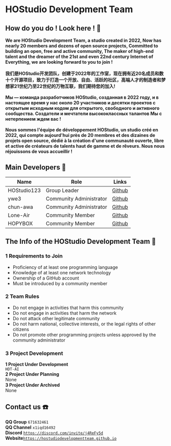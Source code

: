 # HOStudio Development Team
## How do you do ! Look here ! 👋
**We are HOStudio Development Team, a studio created in 2022, Now has nearly 20 members and dozens of open source projects, Committed to building an open, free and active community, The maker of high-end talent and the dreamer of the 21st and even 22nd century Internet of Everything, we are looking forward to you to join !<br><br>
我们是HOStudio开发团队，创建于2022年的工作室，现在拥有近20名成员和数十个开源项目，致力于打造一个开放、自由、活跃的社区，高端人才的制造者和梦想家21世纪乃至22世纪的万物互联，我们期待您的加入!<br><br>
Мы — команда разработчиков HOStudio, созданная в 2022 году, и в настоящее время у нас около 20 участников и десятки проектов с открытым исходным кодом для открытого, свободного и активного сообщества. Создатели и мечтатели высококлассных талантов Мы с нетерпением ждем вас !<br><br>
Nous sommes l'équipe de développement HOStudio, un studio créé en 2022, qui compte aujourd'hui près de 20 membres et des dizaines de projets open source, dédié à la création d'une communauté ouverte, libre et active de créateurs de talents haut de gamme et de rêveurs. Nous nous réjouissons de vous accueillir !**

## Main Developers 👥
**Name**|**Role**|**Links**|
--------|--------|---------|
HOStudio123|Group Leader|[Github](https://github.com/HOStudio123)
ywe3|Community Administrator|[Github](https://github.com/ywe3)
chun-awa|Community Administrator|[Github](https://github.com/chun-awa)
Lone-Air|Community Member|[Github](https://github.com/Lone-Air)
HOPYBOX|Community Member|[Github](https://github.com/HOPYBOX)

## The Info of the HOStudio Development Team 📑

### 1 Requirements to Join
- Proficiency of at least one programming language
- Knowledge of at least one network technology
- Ownership of a GitHub account
- Must be introduced by a community member

### 2 Team Rules
- Do not engage in activities that harm this community
- Do not engage in activities that harm the network
- Do not attack other legitimate community
- Do not harm national, collective interests, or the legal rights of other citizens
- Do not promote other programming projects unless approved by the community administrator

### 3 Project Development
**1 Project Under Development**<br>
`HDT-AI`<br>
**2 Project Under Planning**<br>
None<br>
**3 Project Under Archived**<br>
None<br>

## Contact us ☎️
**QQ Group** `671632461`<br>
**QQ Channel** `x1iqd16492`<br>
**Discord** [`https://discord.com/invite/j4ReFy5d`](https://discord.com/invite/j4ReFy5d)<br>
**Website**[`https://hostudiodevelopmentteam.github.io`](https://hostudiodevelopmentteam.github.io)
